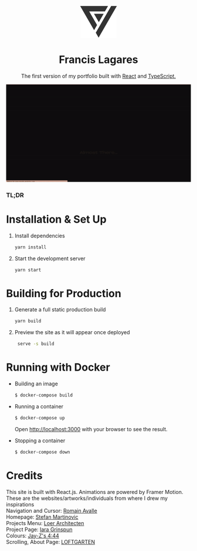 <div align="center">
  <img alt="Logo" src="https://raw.githubusercontent.com/lavaboy1738/LGN/d7dda7c93fe8496e50b7f4e966756838d56fcd85/src/assets/images/logo.svg" width="100" />
</div>
<h1 align="center">
  Francis Lagares
</h1>
<p align="center">
  The first version of my portfolio built with <a href="https://reactjs.org/" target="_blank">React</a> and <a href="https://www.typescriptlang.org/" target="_blank">TypeScript.</a>
</p>

![demo](https://raw.githubusercontent.com/lavaboy1738/Portfolio/main/src/assets/images/readme.gif)


### TL;DR


# Installation & Set Up


1. Install dependencies

   ```sh
   yarn install
   ```

2. Start the development server

   ```sh
   yarn start
   ```

#  Building for Production

1. Generate a full static production build

   ```sh
   yarn build
   ```

1. Preview the site as it will appear once deployed

   ```sh
    serve -s build
   ```

# Running with Docker

- Building an image

  ```bash
  $ docker-compose build
  ```

- Running a container

  ```bash
  $ docker-compose up
  ```
  Open [http://localhost:3000](http://localhost:3000) with your browser to see the
  result.

- Stopping a container

  ```bash
  $ docker-compose down
  ```

# Credits
This site is built with React.js. Animations are powered by Framer Motion. 
<br/>
These are the websites/artworks/individuals from where I drew my inspirations 
<br/>
Navigation and Cursor: 
<a href="https://romainavalle.com/" target="_blank">Romain Avalle</a>
<br/>
Homepage: 
<a href="https://www.behance.net/martiniidesign" target="_blank">Stefan Martinovic</a>
<br/>
Projects Menu:  <a href="https://loerarchitecten.com/en/" target="_blank">Loer Architecten</a>
<br/>
Project Page: 
<a href="https://iaragrinspun.com/" target="_blank">Iara Grinspun</a>
<br/>
Colours: 
<a href="https://www.youtube.com/watch?v=zSkA61esq_c" target="_blank">Jay-Z's 4:44</a>
<br/>
Scrolling, About Page: 
<a href="https://www.loftgarten.co/" target="_blank">LOFTGARTEN</a>
